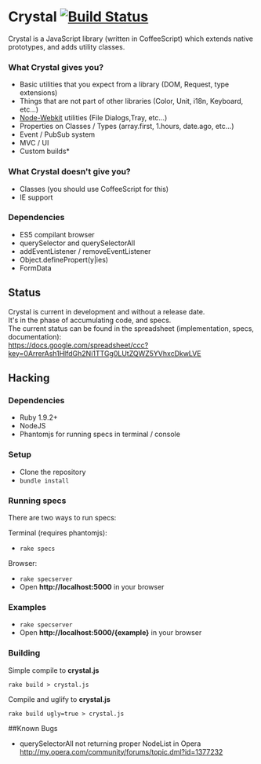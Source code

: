 # Crystal [![Build Status](https://secure.travis-ci.org/gdotdesign/crystal.png?branch=master)](http://travis-ci.org/gdotdesign/crystal)

Crystal is a JavaScript library (written in CoffeeScript) which extends native prototypes, and adds utility classes.

### What Crystal gives you?
 *  Basic utilities that you expect from a library (DOM, Request, type extensions)
 *  Things that are not part of other libraries (Color, Unit, i18n, Keyboard, etc...)
 *  [Node-Webkit](https://github.com/rogerwang/node-webkit) utilities (File Dialogs,Tray, etc...)
 *  Properties on Classes / Types (array.first, 1.hours, date.ago, etc...)
 *  Event / PubSub system
 *  MVC / UI
 *  Custom builds*

### What Crystal doesn't give you?
 *  Classes (you should use CoffeeScript for this)
 *  IE support

### Dependencies
 *  ES5 compilant browser
 *  querySelector and querySelectorAll
 *  addEventListener / removeEventListener
 *  Object.definePropert(y|ies)
 *  FormData

## Status
Crystal is current in development and without a release date.     
It's in the phase of accumulating code, and specs.          
The current status can be found in the spreadsheet (implementation, specs, documentation):            
https://docs.google.com/spreadsheet/ccc?key=0ArrerAsh1HlfdGh2Ni1TTGg0LUtZQWZ5YVhxcDkwLVE

## Hacking
### Dependencies
 * Ruby 1.9.2+
 * NodeJS
 * Phantomjs for running specs in terminal / console

### Setup
 * Clone the repository
 * ```bundle install```

### Running specs
There are two ways to run specs:

Terminal (requires phantomjs):

 *  ```rake specs```

Browser:

 *  ```rake specserver```
 *  Open **http://localhost:5000** in your browser

### Examples
 
 *  ```rake specserver```
 *  Open **http://localhost:5000/{example}** in your browser

### Building
Simple compile to **crystal.js**

```rake build > crystal.js```

Compile and uglify to **crystal.js**

```rake build ugly=true > crystal.js```

##Known Bugs

 *  querySelectorAll not returning proper NodeList in Opera
 		http://my.opera.com/community/forums/topic.dml?id=1377232